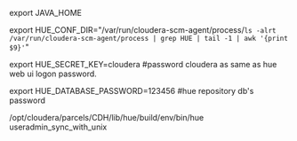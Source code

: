 export JAVA_HOME  
  
export HUE_CONF_DIR="/var/run/cloudera-scm-agent/process/`ls -alrt /var/run/cloudera-scm-agent/process | grep HUE | tail -1 | awk '{print $9}'`"  
  
export HUE_SECRET_KEY=cloudera #password cloudera as same as hue web ui logon password.  
  
export HUE_DATABASE_PASSWORD=123456  #hue repository db's password 

/opt/cloudera/parcels/CDH/lib/hue/build/env/bin/hue useradmin_sync_with_unix  
  

